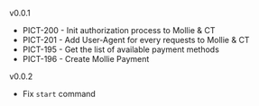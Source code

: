 v0.0.1

- PICT-200 - Init authorization process to Mollie & CT
- PICT-201 - Add User-Agent for every requests to Mollie & CT
- PICT-195 - Get the list of available payment methods
- PICT-196 - Create Mollie Payment

v0.0.2

- Fix `start` command
